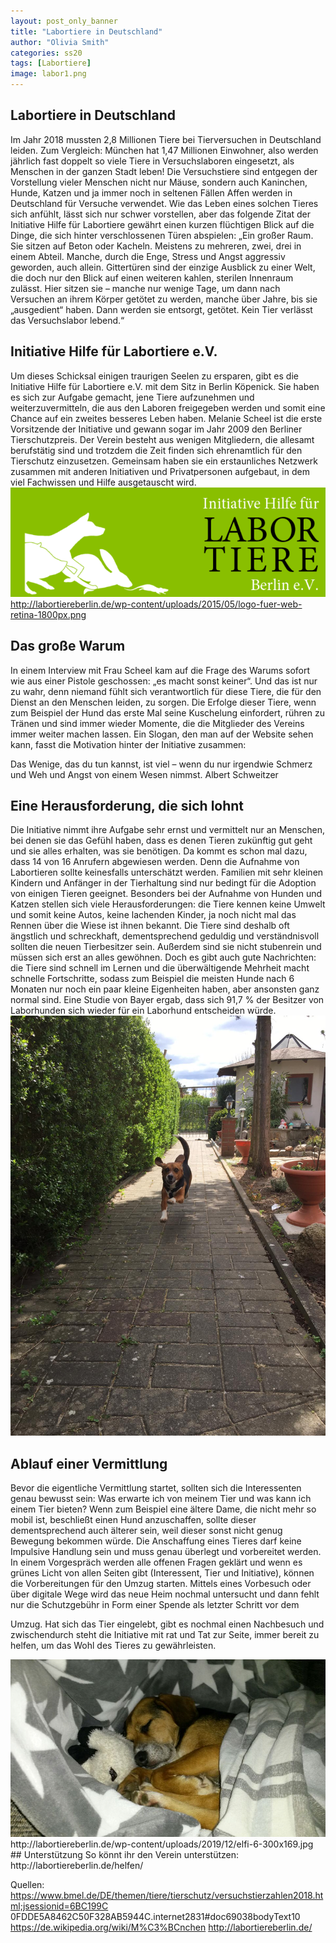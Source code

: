 ```yaml
---
layout: post_only_banner
title: "Labortiere in Deutschland"
author: "Olivia Smith"
categories: ss20
tags: [Labortiere]
image: labor1.png 
---
```

## Labortiere in Deutschland

Im Jahr 2018 mussten 2,8 Millionen Tiere bei Tierversuchen in Deutschland leiden. Zum Vergleich:
München hat 1,47 Millionen Einwohner, also werden jährlich fast doppelt so viele Tiere in
Versuchslaboren eingesetzt, als Menschen in der ganzen Stadt leben! Die Versuchstiere sind
entgegen der Vorstellung vieler Menschen nicht nur Mäuse, sondern auch Kaninchen, Hunde, Katzen
und ja immer noch in seltenen Fällen Affen werden in Deutschland für Versuche verwendet. Wie das
Leben eines solchen Tieres sich anfühlt, lässt sich nur schwer vorstellen, aber das folgende Zitat der
Initiative Hilfe für Labortiere gewährt einen kurzen flüchtigen Blick auf die Dinge, die sich hinter
verschlossenen Türen abspielen:
„Ein großer Raum. Sie sitzen auf Beton oder Kacheln. Meistens zu mehreren, zwei, drei in einem
Abteil. Manche, durch die Enge, Stress und Angst aggressiv geworden, auch allein. Gittertüren sind
der einzige Ausblick zu einer Welt, die doch nur den Blick auf einen weiteren kahlen, sterilen
Innenraum zulässt. Hier sitzen sie – manche nur wenige Tage, um dann nach Versuchen an ihrem
Körper getötet zu werden, manche über Jahre, bis sie „ausgedient“ haben. Dann werden sie entsorgt,
getötet. Kein Tier verlässt das Versuchslabor lebend.“

## Initiative Hilfe für Labortiere e.V.

Um dieses Schicksal einigen traurigen Seelen zu ersparen, gibt es die Initiative Hilfe für Labortiere
e.V. mit dem Sitz in Berlin Köpenick. Sie haben es sich zur Aufgabe gemacht, jene Tiere aufzunehmen
und weiterzuvermitteln, die aus den Laboren freigegeben werden und somit eine Chance auf ein
zweites besseres Leben haben. Melanie Scheel ist die erste Vorsitzende der Initiative und gewann
sogar im Jahr 2009 den Berliner Tierschutzpreis. Der Verein besteht aus wenigen Mitgliedern, die
allesamt berufstätig sind und trotzdem die Zeit finden sich ehrenamtlich für den Tierschutz
einzusetzen. Gemeinsam haben sie ein erstaunliches Netzwerk zusammen mit anderen Initiativen
und Privatpersonen aufgebaut, in dem viel Fachwissen und Hilfe ausgetauscht wird.
<img src="https://raw.githubusercontent.com/innovativertierschutz/innovativertierschutz.github.io/master/assets/img/labor1.png" />
http://labortiereberlin.de/wp-content/uploads/2015/05/logo-fuer-web-retina-1800px.png

## Das große Warum

In einem Interview mit Frau Scheel kam auf die Frage des Warums sofort wie aus einer Pistole
geschossen: „es macht sonst keiner“. Und das ist nur zu wahr, denn niemand fühlt sich
verantwortlich für diese Tiere, die für den Dienst an den Menschen leiden, zu sorgen. Die Erfolge
dieser Tiere, wenn zum Beispiel der Hund das erste Mal seine Kuschelung einfordert, rühren zu
Tränen und sind immer wieder Momente, die die Mitglieder des Vereins immer weiter machen
lassen. Ein Slogan, den man auf der Website sehen kann, fasst die Motivation hinter der Initiative
zusammen:

Das Wenige, das du tun kannst, ist viel – wenn du nur irgendwie Schmerz und Weh und Angst von
einem Wesen nimmst.
Albert Schweitzer

## Eine Herausforderung, die sich lohnt
Die Initiative nimmt ihre Aufgabe sehr ernst und vermittelt nur an Menschen, bei denen sie das
Gefühl haben, dass es denen Tieren zukünftig gut geht und sie alles erhalten, was sie benötigen. Da
kommt es schon mal dazu, dass 14 von 16 Anrufern abgewiesen werden. Denn die Aufnahme von
Labortieren sollte keinesfalls unterschätzt werden. Familien mit sehr kleinen Kindern und Anfänger in
der Tierhaltung sind nur bedingt für die Adoption von einigen Tieren geeignet. Besonders bei der
Aufnahme von Hunden und Katzen stellen sich viele Herausforderungen: die Tiere kennen keine
Umwelt und somit keine Autos, keine lachenden Kinder, ja noch nicht mal das Rennen über die
Wiese ist ihnen bekannt. Die Tiere sind deshalb oft ängstlich und schreckhaft, dementsprechend
geduldig und verständnisvoll sollten die neuen Tierbesitzer sein. Außerdem sind sie nicht stubenrein
und müssen sich erst an alles gewöhnen. Doch es gibt auch gute Nachrichten: die Tiere sind schnell
im Lernen und die überwältigende Mehrheit macht schnelle Fortschritte, sodass zum Beispiel die
meisten Hunde nach 6 Monaten nur noch ein paar kleine Eigenheiten haben, aber ansonsten ganz
normal sind. Eine Studie von Bayer ergab, dass sich 91,7 % der Besitzer von Laborhunden sich wieder
für ein Laborhund entscheiden würde.
<img src="https://raw.githubusercontent.com/innovativertierschutz/innovativertierschutz.github.io/master/assets/img/labor2.jpg" />

## Ablauf einer Vermittlung
Bevor die eigentliche Vermittlung startet, sollten sich die Interessenten genau bewusst sein: Was
erwarte ich von meinem Tier und was kann ich einem Tier bieten? Wenn zum Beispiel eine ältere
Dame, die nicht mehr so mobil ist, beschließt einen Hund anzuschaffen, sollte dieser
dementsprechend auch älterer sein, weil dieser sonst nicht genug Bewegung bekommen würde. Die
Anschaffung eines Tieres darf keine Impulsive Handlung sein und muss genau überlegt und
vorbereitet werden. In einem Vorgespräch werden alle offenen Fragen geklärt und wenn es grünes
Licht von allen Seiten gibt (Interessent, Tier und Initiative), können die Vorbereitungen für den
Umzug starten. Mittels eines Vorbesuch oder über digitale Wege wird das neue Heim nochmal
untersucht und dann fehlt nur die Schutzgebühr in Form einer Spende als letzter Schritt vor dem

Umzug. Hat sich das Tier eingelebt, gibt es nochmal einen Nachbesuch und zwischendurch steht die
Initiative mit rat und Tat zur Seite, immer bereit zu helfen, um das Wohl des Tieres zu gewährleisten.

<img src="https://raw.githubusercontent.com/innovativertierschutz/innovativertierschutz.github.io/master/assets/img/labor3.jpg" />
http://labortiereberlin.de/wp-content/uploads/2019/12/elfi-6-300x169.jpg
## Unterstützung
So könnt ihr den Verein unterstützen:
http://labortiereberlin.de/helfen/

Quellen:
https://www.bmel.de/DE/themen/tiere/tierschutz/versuchstierzahlen2018.html;jsessionid=6BC199C
0FDDE5A8462C50F328AB5944C.internet2831#doc69038bodyText10
https://de.wikipedia.org/wiki/M%C3%BCnchen
http://labortiereberlin.de/